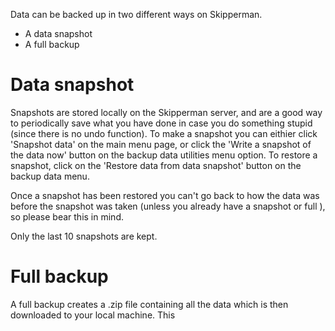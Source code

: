 Data can be backed up in two different ways on Skipperman.

- A data snapshot
- A full backup

# Data snapshot

Snapshots are stored locally on the Skipperman server, and are a good way to periodically save what you have done in case you do something stupid (since there is no undo function). To make a snapshot you can eithier click 'Snapshot data' on the main menu page, or click the 'Write a snapshot of the data now' button on the backup data utilities menu option. To restore a snapshot, click on the 'Restore data from data snapshot' button on the backup data menu. 

Once a snapshot has been restored you can't go back to how the data was before the snapshot was taken (unless you already have a snapshot or full ), so please bear this in mind.

Only the last 10 snapshots are kept.

# Full backup

A full backup creates a .zip file containing all the data which is then downloaded to your local machine. This

